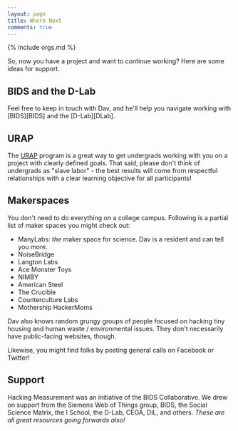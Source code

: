```yaml
---
layout: page
title: Where Next
comments: true
---
```

{% include orgs.md %}

So, now you have a project and want to continue working? Here are some ideas
for support.

## BIDS and the D-Lab

Feel free to keep in touch with Dav, and he'll help you navigate working with
[BIDS][BIDS] and the [D-Lab][DLab].

## URAP

The [URAP](http://research.berkeley.edu/urap/) program is a great way to get
undergrads working with you on a project with clearly defined goals. That said,
please don't think of undergrads as "slave labor" - the best results will come
from respectful relationships with a clear learning objective for all
participants!

## Makerspaces

You don't need to do everything on a college campus. Following is a partial
list of maker spaces you might check out:

- ManyLabs: *the* maker space for science. Dav is a resident and can tell you
  more.
- NoiseBridge
- Langton Labs
- Ace Monster Toys
- NIMBY
- American Steel
- The Crucible
- Counterculture Labs
- Mothership HackerMoms

Dav also knows random grungy groups of people focused on hacking tiny housing
and human waste / environmental issues. They don't necessarily have
public-facing websites, though.

Likewise, you might find folks by posting general calls on Facebook or Twitter!

## Support

Hacking Measurement was an initiative of the BIDS Collaborative. We drew on
support from the Siemens Web of Things group, BIDS, the Social Science Matrix,
the I School, the D-Lab, CEGA, DIL, and others. *These are all great resources
going forwards also!*

